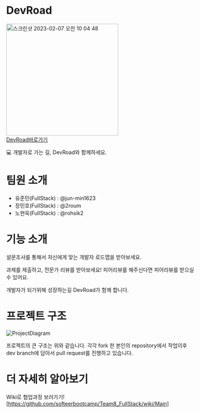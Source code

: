 # DevRoad
<img width="300" alt="스크린샷 2023-02-07 오전 10 04 48" src="https://user-images.githubusercontent.com/37894908/217122572-2e6b7791-9bf2-4fae-926f-c433dedde8a3.png">
<br>
<a href="https://devRoad.site" target="_blank">DevRoad바로가기</a>
<br>

💻 개발자로 가는 길, DevRoad와 함께하세요.


# 팀원 소개
- 유준민(FullStack) : @jun-min1623
- 장민호(FullStack) : @2roum
- 노현욱(FullStack) : @rohsik2

# 기능 소개
설문조사를 통해서 자신에게 맞는 개발자 로드맵을 받아보세요.

과제를 제출하고, 전문가 리뷰를 받아보세요! 피어리뷰를 해주신다면 피어리뷰를 받으실 수 있어요.

개발자가 되기위해 성장하는길 DevRoad가 함께 합니다.


# 프로젝트 구조

![ProjectDiagram](https://user-images.githubusercontent.com/37894908/217128157-ea62c9b4-6b37-448d-a270-88a152430754.jpg)

프로젝트의 큰 구조는 위와 같습니다. 각각 fork 한 본인의 repository에서 작업이후 dev branch에 담아서 pull request를 진행하고 있습니다.


# 더 자세히 알아보기
Wiki로 협업과정 보러가기! [https://github.com/softeerbootcamp/Team8_FullStack/wiki/Main]
